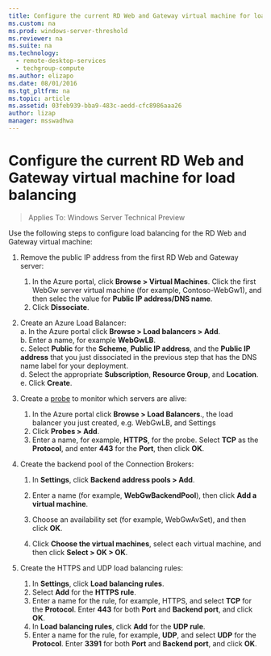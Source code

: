 ```yaml
---
title: Configure the current RD Web and Gateway virtual machine for load balancing
ms.custom: na
ms.prod: windows-server-threshold
ms.reviewer: na
ms.suite: na
ms.technology: 
  - remote-desktop-services
  - techgroup-compute
ms.author: elizapo
ms.date: 08/01/2016
ms.tgt_pltfrm: na
ms.topic: article
ms.assetid: 03feb939-bba9-483c-aedd-cfc8986aaa26
author: lizap
manager: msswadhwa
---
```

# Configure the current RD Web and Gateway virtual machine for load balancing

>Applies To: Windows Server Technical Preview

Use the following steps to configure load balancing for the RD Web and Gateway virtual machine:  
  
1.  Remove the public IP address from the first RD Web and Gateway server:  
    1.  In the Azure portal, click **Browse > Virtual Machines**. Click the first WebGw server virtual machine (for example, Contoso-WebGw1), and then selec the value for **Public IP address/DNS name**.  
    2.  Click **Dissociate**.  
2.  Create an Azure Load Balancer:  
a.  In the Azure portal click **Browse > Load balancers > Add**.  
b.  Enter a name, for example **WebGwLB**.  
c.  Select **Public** for the **Scheme**, **Public IP address**, and the **Public IP address** that you just dissociated in the previous step that has the DNS name label for your deployment.  
d.  Select the appropriate **Subscription**, **Resource Group**, and **Location**.  
e.  Click **Create**.  
3. Create a [probe](https://azure.microsoft.com/documentation/articles/load-balancer-custom-probe-overview/) to monitor which servers are alive:  
    1.  In the Azure portal click **Browse > Load Balancers**., the load balancer you just created, e.g. WebGwLB, and Settings  
    2.  Click **Probes > Add**.  
    3.  Enter a name, for example, **HTTPS**, for the probe. Select **TCP** as the **Protocol**, and enter **443** for the **Port**, then click **OK**.  
4. Create the backend pool of the Connection Brokers:   
  
      1. In **Settings**, click **Backend address pools > Add**.   
  
      2. Enter a name (for example, **WebGwBackendPool**), then click **Add a virtual machine**.  
        
      3. Choose an availability set (for example, WebGwAvSet), and then click **OK**.   
  
      4. Click **Choose the virtual machines**, select each virtual machine, and then click **Select > OK > OK**.   
5.  Create the HTTPS and UDP load balancing rules:  
    1.  In **Settings**, click **Load balancing rules**.  
    2.  Select **Add** for the **HTTPS rule**.  
    3.  Enter a name for the rule, for example, HTTPS, and select **TCP** for the **Protocol**. Enter **443** for both **Port** and **Backend port**, and click **OK**.  
    4.  In **Load balancing rules**, click **Add** for the **UDP rule**.  
    5.  Enter a name for the rule, for example, **UDP**, and select **UDP** for the **Protocol**. Enter **3391** for both **Port** and **Backend port**, and click **OK**.  


